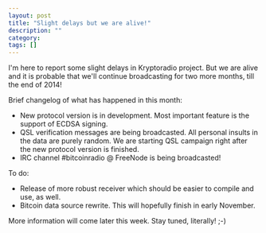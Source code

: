 ```yaml
---
layout: post
title: "Slight delays but we are alive!"
description: ""
category: 
tags: []
---
```


I'm here to report some slight delays in Kryptoradio project. But we
are alive and it is probable that we'll continue broadcasting for two
more months, till the end of 2014!

Brief changelog of what has happened in this month:

* New protocol version is in development. Most important feature is the support of ECDSA signing.
* QSL verification messages are being broadcasted. All personal insults in the data are purely random. We are starting QSL campaign right after the new protocol version is finished.
* IRC channel #bitcoinradio @ FreeNode is being broadcasted!

To do:

* Release of more robust receiver which should be easier to compile and use, as well.
* Bitcoin data source rewrite. This will hopefully finish in early November.

More information will come later this week. Stay tuned, literally! ;-)
